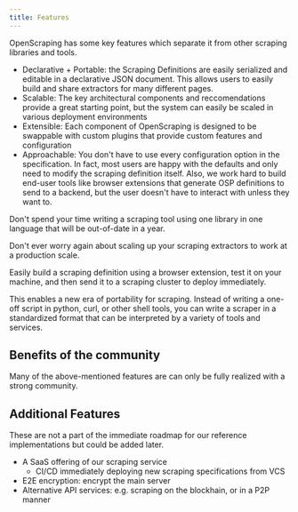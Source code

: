```yaml
---
title: Features
---
```


OpenScraping has some key features which separate it from other scraping libraries and tools.

- Declarative + Portable: the Scraping Definitions are easily serialized and editable in a declarative JSON document. This allows users to easily build and share extractors for many different pages.
- Scalable: The key architectural components and reccomendations provide a great starting point, but the system can easily be scaled in various deployment environments
- Extensible: Each component of OpenScraping is designed to be swappable with custom plugins that provide custom features and configuration
- Approachable: You don't have to use every configuration option in the specification. In fact, most users are happy with the defaults and only need to modify the scraping definition itself. Also, we work hard to build end-user tools like browser extensions that generate OSP definitions to send to a backend, but the user doesn't have to interact with unless they want to.

Don't spend your time writing a scraping tool using one library in one language that will be out-of-date in a year. 

Don't ever worry again about scaling up your scraping extractors to work at a production scale.

Easily build a scraping definition using a browser extension, test it on your machine, and then send it to a scraping cluster to deploy immediately.

This enables a new era of portability for scraping. Instead of writing a one-off script in python, curl, or other shell tools, you can write a scraper in a standardized format that can be interpreted by a variety of tools and services.

## Benefits of the community

Many of the above-mentioned features are can only be fully realized with a strong community. 

## Additional Features

These are not a part of the immediate roadmap for our reference implementations but could be added later.

- A SaaS offering of our scraping service
  - CI/CD immediately deploying new scraping specifications from VCS
- E2E encryption: encrypt the main server
- Alternative API services: e.g. scraping on the blockhain, or in a P2P manner